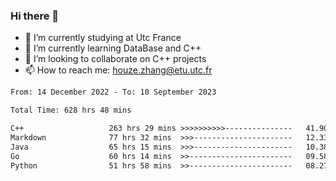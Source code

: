 ### Hi there 👋
- 🔭 I’m currently studying at Utc France
- 🌱 I’m currently learning DataBase and C++
- 👯 I’m looking to collaborate on C++ projects
- 📫 How to reach me: houze.zhang@etu.utc.fr

<!--START_SECTION:waka-->

```txt
From: 14 December 2022 - To: 10 September 2023

Total Time: 628 hrs 48 mins

C++                   263 hrs 29 mins >>>>>>>>>>---------------   41.90 %
Markdown              77 hrs 32 mins  >>>----------------------   12.33 %
Java                  65 hrs 15 mins  >>>----------------------   10.38 %
Go                    60 hrs 14 mins  >>-----------------------   09.58 %
Python                51 hrs 58 mins  >>-----------------------   08.27 %
```

<!--END_SECTION:waka-->

